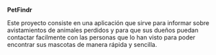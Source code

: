**PetFindr**  

Este proyecto consiste en una aplicación que sirve para informar sobre avistamientos de animales perdidos y para que sus dueños puedan contactar facilmente con las personas que lo han visto para poder encontrar sus mascotas de manera rápida y sencilla.
